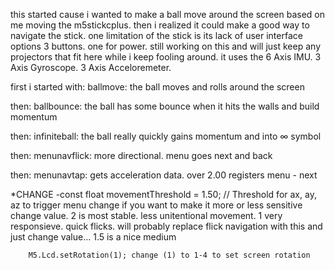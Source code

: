 this started cause i wanted to make a ball move around the screen based on me moving the m5stickcplus. 
then i realized it could make a good way to navigate the stick.
one limitation of the stick is its lack of user interface options 3 buttons. one for power.
still working on this and will just keep any projectors that fit here while i keep fooling around.
it uses the 6 Axis IMU. 3 Axis Gyroscope. 3 Axis Acceloremeter.

first i started with: 
ballmove: the ball moves and rolls around the screen

then:
ballbounce: the ball has some bounce when it hits the walls and build momentum

then:
infiniteball: the ball really quickly gains momentum and  into ∞ symbol

then:
menunavflick: more directional. menu goes next and back

then:
menunavtap: gets acceleration data. over 2.00 registers menu - next

  *CHANGE -const float movementThreshold = 1.50; // Threshold for ax, ay, az to trigger menu change
        if you want to make it more or less sensitive change value. 2 is most stable. less unitentional movement. 1 very responsieve. quick flicks. will probably replace flick navigation with this and just change value... 1.5 is a nice medium

        M5.Lcd.setRotation(1); change (1) to 1-4 to set screen rotation
